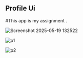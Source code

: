 ## Profile Ui
#This app is my assignment .

![Screenshot 2025-05-19 132522](https://github.com/user-attachments/assets/3dd1fc55-7020-4b07-b4ce-7ec1d58d7666)

![p1](https://github.com/user-attachments/assets/cd2b731a-a0d0-4625-a748-ff81403f889d)

![p2](https://github.com/user-attachments/assets/71d99351-eef8-4c22-926f-be75ac2be288)



